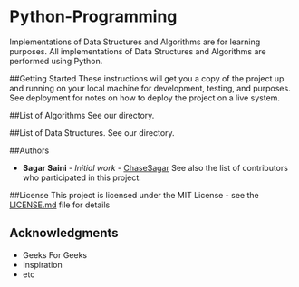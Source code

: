 # Python-Programming
Implementations of Data Structures and Algorithms are for learning purposes. All implementations of Data Structures and Algorithms are performed using Python.

##Getting Started
These instructions will get you a copy of the project up and running on your local machine for development, testing, and purposes. See deployment for notes on how to deploy the project on a live system.

##List of Algorithms
See our directory.

##List of Data Structures.
See our directory.

##Authors
* **Sagar Saini** - *Initial work* - [ChaseSagar](https://sagarsaini.herokuapp.com)
See also the list of contributors who participated in this project.

##License
This project is licensed under the MIT License - see the [LICENSE.md](LICENSE.md) file for details

## Acknowledgments

* Geeks For Geeks
* Inspiration
* etc
